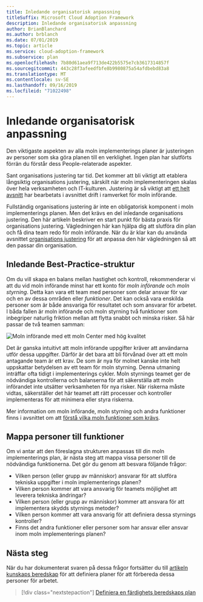 ```yaml
---
title: Inledande organisatorisk anpassning
titleSuffix: Microsoft Cloud Adoption Framework
description: Inledande organisatorisk anpassning
author: BrianBlanchard
ms.author: brblanch
ms.date: 07/01/2019
ms.topic: article
ms.service: cloud-adoption-framework
ms.subservice: plan
ms.openlocfilehash: 7b80d61aea9f713de422b5575e7cb3617314857f
ms.sourcegitcommit: 443c28f3afeedfbfe8b9980875a54afdbebd83a8
ms.translationtype: MT
ms.contentlocale: sv-SE
ms.lasthandoff: 09/16/2019
ms.locfileid: "71022498"
---
```

# <a name="initial-organization-alignment"></a>Inledande organisatorisk anpassning

Den viktigaste aspekten av alla moln implementerings planer är justeringen av personer som ska göra planen till en verklighet. Ingen plan har slutförts förrän du förstår dess People-relaterade aspekter.

Sant organisations justering tar tid. Det kommer att bli viktigt att etablera långsiktig organisations justering, särskilt när moln implementeringen skalas över hela verksamheten och IT-kulturen. Justering är så viktigt att [ett helt avsnitt](../organize/index.md) har bearbetats i avsnittet drift i ramverket för moln införande.

Fullständig organisations justering är inte en obligatorisk komponent i moln implementerings planen. Men det krävs en del inledande organisations justering. Den här artikeln beskriver en start punkt för bästa praxis för organisations justering. Vägledningen här kan hjälpa dig att slutföra din plan och få dina team redo för moln införande. När du är klar kan du använda avsnittet [organisations justering](../organize/index.md) för att anpassa den här vägledningen så att den passar din organisation.

## <a name="initial-best-practice-structure"></a>Inledande Best-Practice-struktur

Om du vill skapa en balans mellan hastighet och kontroll, rekommenderar vi att du vid moln införande minst har ett konto för *moln införande* och *moln styrning*. Detta kan vara ett team med personer som delar ansvar för var och en av dessa områden eller *funktioner*. Det kan också vara enskilda personer som är både ansvariga för resultatet och som ansvarar för arbetet. I båda fallen är moln införande och moln styrning två funktioner som inbegriper naturlig friktion mellan att flytta snabbt och minska risker. Så här passar de två teamen samman:

![Moln införande med ett moln Center med hög kvalitet](../_images/ready/org-ready-best-practice.png)

Det är ganska intuitivt att moln införande uppgifter kräver att användarna utför dessa uppgifter. Därför är det bara att bli förvånad över att ett moln antagande team är ett krav. De som är nya för molnet kanske inte helt uppskattar betydelsen av ett team för moln styrning. Denna utmaning inträffar ofta tidigt i implementerings cykler. Moln styrnings teamet ger de nödvändiga kontrollerna och balanserna för att säkerställa att moln införandet inte utsätter verksamheten för nya risker. När riskerna måste vidtas, säkerställer det här teamet att rätt processer och kontroller implementeras för att minimera eller styra riskerna.

Mer information om moln införande, moln styrning och andra funktioner finns i avsnittet om att [förstå vilka moln funktioner som krävs](../organize/index.md?#understand-required-cloud-capabilities).

## <a name="map-people-to-capabilities"></a>Mappa personer till funktioner

Om vi antar att den föreslagna strukturen anpassas till din moln implementerings plan, är nästa steg att mappa vissa personer till de nödvändiga funktionerna. Det gör du genom att besvara följande frågor:

- Vilken person (eller grupp av människor) ansvarar för att slutföra tekniska uppgifter i moln implementerings planen?
- Vilken person kommer att vara ansvarig för teamets möjlighet att leverera tekniska ändringar?
- Vilken person (eller grupp av människor) kommer att ansvara för att implementera skydds styrnings metoder?
- Vilken person kommer att vara ansvarig för att definiera dessa styrnings kontroller?
- Finns det andra funktioner eller personer som har ansvar eller ansvar inom moln implementerings planen?

## <a name="next-steps"></a>Nästa steg

När du har dokumenterat svaren på dessa frågor fortsätter du till [artikeln kunskaps beredskap](./adapt-roles-skills-processes.md) för att definiera planer för att förbereda dessa personer för arbetet.

> [!div class="nextstepaction"]
> [Definiera en färdighets beredskaps plan](./adapt-roles-skills-processes.md)
